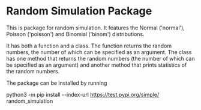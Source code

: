 # Random Simulation Package

This is package for random simulation. It features the Normal ('normal'), Poisson ('poisson') and Binomial ('binom') distributions.

It has both a function and a class. The function returns the random numbers, the number of which can be specified
as an argument. The class has one method that returns the random numbers (the number of which can be specified
as an argument) and another method that prints statistics of the random numbers.

The package can be installed by running

python3 -m pip install --index-url https://test.pypi.org/simple/ random_simulation

